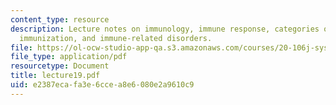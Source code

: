 ```yaml
---
content_type: resource
description: Lecture notes on immunology, immune response, categories of immunity,
  immunization, and immune-related disorders.
file: https://ol-ocw-studio-app-qa.s3.amazonaws.com/courses/20-106j-systems-microbiology-fall-2006/e2387ecafa3e6ccea8e6080e2a9610c9_lecture19.pdf
file_type: application/pdf
resourcetype: Document
title: lecture19.pdf
uid: e2387eca-fa3e-6cce-a8e6-080e2a9610c9
---
```

